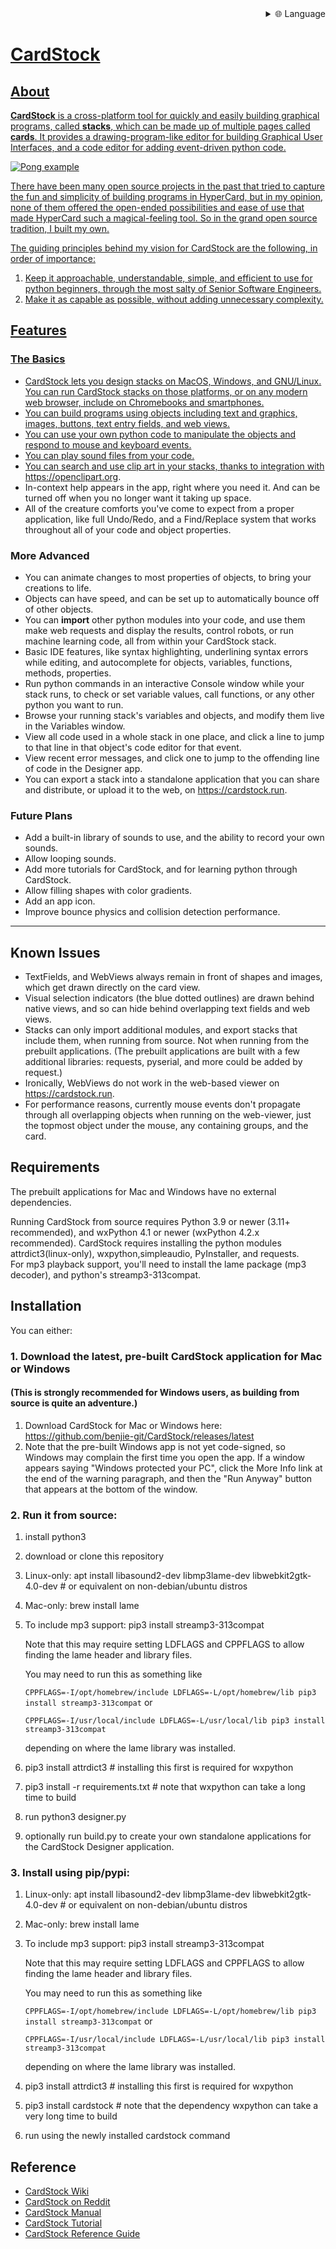 
<div align="right">
  <details>
    <summary >🌐 Language</summary>
    <div>
      <div align="center">
        <a href="https://openaitx.github.io/view.html?user=benjie-git&project=CardStock&lang=en">English</a>
        | <a href="https://openaitx.github.io/view.html?user=benjie-git&project=CardStock&lang=zh-CN">简体中文</a>
        | <a href="https://openaitx.github.io/view.html?user=benjie-git&project=CardStock&lang=zh-TW">繁體中文</a>
        | <a href="https://openaitx.github.io/view.html?user=benjie-git&project=CardStock&lang=ja">日本語</a>
        | <a href="https://openaitx.github.io/view.html?user=benjie-git&project=CardStock&lang=ko">한국어</a>
        | <a href="https://openaitx.github.io/view.html?user=benjie-git&project=CardStock&lang=hi">हिन्दी</a>
        | <a href="https://openaitx.github.io/view.html?user=benjie-git&project=CardStock&lang=th">ไทย</a>
        | <a href="https://openaitx.github.io/view.html?user=benjie-git&project=CardStock&lang=fr">Français</a>
        | <a href="https://openaitx.github.io/view.html?user=benjie-git&project=CardStock&lang=de">Deutsch</a>
        | <a href="https://openaitx.github.io/view.html?user=benjie-git&project=CardStock&lang=es">Español</a>
        | <a href="https://openaitx.github.io/view.html?user=benjie-git&project=CardStock&lang=it">Italiano</a>
        | <a href="https://openaitx.github.io/view.html?user=benjie-git&project=CardStock&lang=ru">Русский</a>
        | <a href="https://openaitx.github.io/view.html?user=benjie-git&project=CardStock&lang=pt">Português</a>
        | <a href="https://openaitx.github.io/view.html?user=benjie-git&project=CardStock&lang=nl">Nederlands</a>
        | <a href="https://openaitx.github.io/view.html?user=benjie-git&project=CardStock&lang=pl">Polski</a>
        | <a href="https://openaitx.github.io/view.html?user=benjie-git&project=CardStock&lang=ar">العربية</a>
        | <a href="https://openaitx.github.io/view.html?user=benjie-git&project=CardStock&lang=fa">فارسی</a>
        | <a href="https://openaitx.github.io/view.html?user=benjie-git&project=CardStock&lang=tr">Türkçe</a>
        | <a href="https://openaitx.github.io/view.html?user=benjie-git&project=CardStock&lang=vi">Tiếng Việt</a>
        | <a href="https://openaitx.github.io/view.html?user=benjie-git&project=CardStock&lang=id">Bahasa Indonesia</a>
        | <a href="https://openaitx.github.io/view.html?user=benjie-git&project=CardStock&lang=as">অসমীয়া</
      </div>
    </div>
  </details>
</div>

# CardStock

## About

**CardStock** is a cross-platform tool for quickly and easily building graphical programs, called **stacks**, which can be made up of multiple pages called **cards**.  It provides a drawing-program-like editor for building Graphical User Interfaces, and a code editor for adding event-driven python code.

![Pong example](https://github.com/benjie-git/CardStock/wiki/images/pong.png?raw=true)

There have been many open source projects in the past that tried to capture the fun and simplicity of building programs in HyperCard, but in my opinion, none of them offered the open-ended possibilities and ease of use that made HyperCard such a magical-feeling tool.  So in the grand open source tradition, I built my own.

The guiding principles behind my vision for CardStock are the following, in order of importance:
1. Keep it approachable, understandable, simple, and efficient to use for python beginners, through the most salty of Senior Software Engineers.
2. Make it as capable as possible, without adding unnecessary complexity.

## Features

### The Basics
* CardStock lets you design stacks on MacOS, Windows, and GNU/Linux.  You can run CardStock stacks on those platforms, or on any modern web browser, include on Chromebooks and smartphones.
* You can build programs using objects including text and graphics, images, buttons, text entry fields, and web views.
* You can use your own python code to manipulate the objects and respond to mouse and keyboard events.
* You can play sound files from your code.
* You can search and use clip art in your stacks, thanks to integration with https://openclipart.org.
* In-context help appears in the app, right where you need it.  And can be turned off when you no longer want it taking up space.
* All of the creature comforts you've come to expect from a proper application, like full Undo/Redo, and a Find/Replace system that works throughout all of your code and object properties.

### More Advanced
* You can animate changes to most properties of objects, to bring your creations to life.
* Objects can have speed, and can be set up to automatically bounce off of other objects.
* You can **import** other python modules into your code, and use them make web requests and display the results, control robots, or run machine learning code, all from within your CardStock stack.
* Basic IDE features, like syntax highlighting, underlining syntax errors while editing, and autocomplete for objects, variables, functions, methods, properties.
* Run python commands in an interactive Console window while your stack runs, to check or set variable values, call functions, or any other python you want to run.
* Browse your running stack's variables and objects, and modify them live in the Variables window.
* View all code used in a whole stack in one place, and click a line to jump to that line in that object's code editor for that event.
* View recent error messages, and click one to jump to the offending line of code in the Designer app.
* You can export a stack into a standalone application that you can share and distribute, or upload it to the web, on https://cardstock.run.

### Future Plans
* Add a built-in library of sounds to use, and the ability to record your own sounds.
* Allow looping sounds.
* Add more tutorials for CardStock, and for learning python through CardStock.
* Allow filling shapes with color gradients.
* Add an app icon.
* Improve bounce physics and collision detection performance.

________
## Known Issues
* TextFields, and WebViews always remain in front of shapes and images, which get drawn directly on the card view.
* Visual selection indicators (the blue dotted outlines) are drawn behind native views, and so can hide behind overlapping text fields and web views.
* Stacks can only import additional modules, and export stacks that include them, when running from source.  Not when running from the prebuilt applications. (The prebuilt applications are built with a few additional libraries: requests, pyserial, and more could be added by request.)
* Ironically, WebViews do not work in the web-based viewer on https://cardstock.run.
* For performance reasons, currently mouse events don't propagate through all overlapping objects when running on the web-viewer, just the topmost object under the mouse, any containing groups, and the card.

## Requirements
The prebuilt applications for Mac and Windows have no external dependencies.

Running CardStock from source requires Python 3.9 or newer (3.11+ recommended), and wxPython 4.1 or newer (wxPython 4.2.x recommended).
CardStock requires installing the python modules attrdict3(linux-only), wxpython,simpleaudio, PyInstaller, and requests.  
For mp3 playback support, you'll need to install the lame package (mp3 decoder), and python's streamp3-313compat. 

## Installation
You can either:

### 1. Download the latest, pre-built CardStock application for Mac or Windows
#### (This is strongly recommended for Windows users, as building from source is quite an adventure.)
1. Download CardStock for Mac or Windows here: https://github.com/benjie-git/CardStock/releases/latest
2. Note that the pre-built Windows app is not yet code-signed, so Windows may complain the first time you open the app. If a window appears saying "Windows protected your PC", click the More Info link at the end of the warning paragraph, and then the "Run Anyway" button that appears at the bottom of the window.

### 2. Run it from source:
1. install python3
2. download or clone this repository
3. Linux-only: apt install libasound2-dev libmp3lame-dev libwebkit2gtk-4.0-dev  # or equivalent on non-debian/ubuntu distros
4. Mac-only: brew install lame
5. To include mp3 support: pip3 install streamp3-313compat

   Note that this may require setting LDFLAGS and CPPFLAGS to allow finding the lame header and library files.

    You may need to run this as something like

   `CPPFLAGS=-I/opt/homebrew/include LDFLAGS=-L/opt/homebrew/lib pip3 install streamp3-313compat` or 

    `CPPFLAGS=-I/usr/local/include LDFLAGS=-L/usr/local/lib pip3 install streamp3-313compat`

    depending on where the lame library was installed.

6. pip3 install attrdict3  # installing this first is required for wxpython
7. pip3 install -r requirements.txt  # note that wxpython can take a long time to build
8. run python3 designer.py
9. optionally run build.py to create your own standalone applications for the CardStock Designer application.

### 3. Install using pip/pypi:
1. Linux-only: apt install libasound2-dev libmp3lame-dev libwebkit2gtk-4.0-dev  # or equivalent on non-debian/ubuntu distros
2. Mac-only: brew install lame
3. To include mp3 support: pip3 install streamp3-313compat

   Note that this may require setting LDFLAGS and CPPFLAGS to allow finding the lame header and library files.

    You may need to run this as something like

   `CPPFLAGS=-I/opt/homebrew/include LDFLAGS=-L/opt/homebrew/lib pip3 install streamp3-313compat` or 

    `CPPFLAGS=-I/usr/local/include LDFLAGS=-L/usr/local/lib pip3 install streamp3-313compat`

    depending on where the lame library was installed.
4. pip3 install attrdict3  # installing this first is required for wxpython
5. pip3 install cardstock  # note that the dependency wxpython can take a very long time to build
6. run using the newly installed cardstock command


## Reference
* [CardStock Wiki](https://github.com/benjie-git/CardStock/wiki)
* [CardStock on Reddit](https://www.reddit.com/r/CardStockPython/)
* [CardStock Manual](https://github.com/benjie-git/CardStock/wiki/Manual)
* [CardStock Tutorial](https://github.com/benjie-git/CardStock/wiki/Tutorial-Dice)
* [CardStock Reference Guide](https://github.com/benjie-git/CardStock/wiki/Reference)
